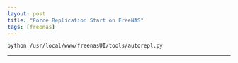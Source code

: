 ```yaml
---
layout: post
title: "Force Replication Start on FreeNAS"
tags: [freenas]
---
```


```bash
python /usr/local/www/freenasUI/tools/autorepl.py
```

---
